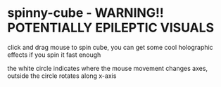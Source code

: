 # spinny-cube - WARNING!! POTENTIALLY EPILEPTIC VISUALS

click and drag mouse to spin cube, you can get some cool holographic effects if you spin it fast enough

the white circle indicates where the mouse movement changes axes, outside the circle rotates along x-axis
